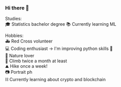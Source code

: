 ### Hi there 👋
  
Studies:  
:mortar_board: Statistics bachelor degree
:books:	Currently learning ML  
  
Hobbies:  
:ambulance: Red Cross volunteer  
:computer: Coding enthusiast -> I'm improving python skills :snake:  
:maple_leaf: Nature lover  
:climbing: Climb twice a month at least  
:mountain: Hike once a week!  
:camera: Portrait ph  
:chains: Currently learning about crypto and blockchain





<!--
**montanarisimone/montanarisimone** is a ✨ _special_ ✨ repository because its `README.md` (this file) appears on your GitHub profile.

Here are some ideas to get you started:

- 🔭 I’m currently working on ...
- 🌱 I’m currently learning ...
- 👯 I’m looking to collaborate on ...
- 🤔 I’m looking for help with ...
- 💬 Ask me about ...
- 📫 How to reach me: ...
- 😄 Pronouns: ...
- ⚡ Fun fact: ...
-->
